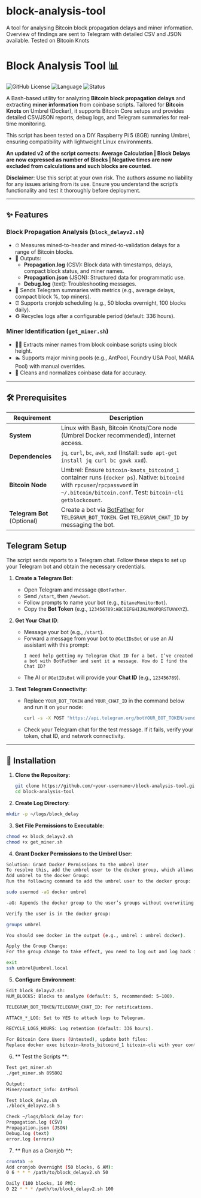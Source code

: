 # block-analysis-tool
A tool for analysing Bitcoin block propagation delays and miner information. Overview of findings are sent to Telegram with detailed CSV and JSON available. Tested on Bitcoin Knots
# Block Analysis Tool 📊

![GitHub License](https://img.shields.io/github/license/<your-username>/block-analysis-tool?color=blue)
![Language](https://img.shields.io/badge/language-Bash-green)
![Status](https://img.shields.io/badge/status-active-brightgreen)

A Bash-based utility for analyzing **Bitcoin block propagation delays** and extracting **miner information** from coinbase scripts. Tailored for **Bitcoin Knots** on Umbrel (Docker), it supports Bitcoin Core setups and provides detailed CSV/JSON reports, debug logs, and Telegram summaries for real-time monitoring.

This script has been tested on a DIY Raspberry Pi 5 (8GB) running Umbrel, ensuring compatibility with lightweight Linux environments.

**An updated v2 of the script corrects: Average Calculation | Block Delays are now expressed as number of Blocks | Negative times are now excluded from calculations and such blocks are counted.**

**Disclaimer**: Use this script at your own risk. The authors assume no liability for any issues arising from its use. Ensure you understand the script’s functionality and test it thoroughly before deployment.

---

## ✨ Features

### Block Propagation Analysis (`block_delayv2.sh`)
- ⏱ Measures mined-to-header and mined-to-validation delays for a range of Bitcoin blocks.
- 📄 Outputs:
  - **Propagation.log** (CSV): Block data with timestamps, delays, compact block status, and miner names.
  - **Propagation.json** (JSON): Structured data for programmatic use.
  - **Debug.log** (text): Troubleshooting messages.
- 📨 Sends Telegram summaries with metrics (e.g., average delays, compact block %, top miners).
- ⏰ Supports cronjob scheduling (e.g., 50 blocks overnight, 100 blocks daily).
- ♻️ Recycles logs after a configurable period (default: 336 hours).

### Miner Identification (`get_miner.sh`)
- 🕵️‍♂️ Extracts miner names from block coinbase scripts using block height.
- 🏊 Supports major mining pools (e.g., AntPool, Foundry USA Pool, MARA Pool) with manual overrides.
- 🧹 Cleans and normalizes coinbase data for accuracy.

---

## 🛠️ Prerequisites

| Requirement | Description |
|-------------|-------------|
| **System** | Linux with Bash, Bitcoin Knots/Core node (Umbrel Docker recommended), internet access. |
| **Dependencies** | `jq`, `curl`, `bc`, `awk`, `xxd` (Install: `sudo apt-get install jq curl bc gawk xxd`). |
| **Bitcoin Node** | Umbrel: Ensure `bitcoin-knots_bitcoind_1` container runs (`docker ps`). Native: `bitcoind` with `rpcuser`/`rpcpassword` in `~/.bitcoin/bitcoin.conf`. Test: `bitcoin-cli getblockcount`. |
| **Telegram Bot** (Optional) | Create a bot via [BotFather](https://t.me/BotFather) for `TELEGRAM_BOT_TOKEN`. Get `TELEGRAM_CHAT_ID` by messaging the bot. |


## Telegram Setup

The script sends reports to a Telegram chat. Follow these steps to set up your Telegram bot and obtain the necessary credentials.

1. **Create a Telegram Bot**:
   - Open Telegram and message `@BotFather`.
   - Send `/start`, then `/newbot`.
   - Follow prompts to name your bot (e.g., `BitaxeMonitorBot`).
   - Copy the **Bot Token** (e.g., `123456789:ABCDEFGHIJKLMNOPQRSTUVWXYZ`).

2. **Get Your Chat ID**:
   - Message your bot (e.g., `/start`).
   - Forward a message from your bot to `@GetIDsBot` or use an AI assistant with this prompt:
     ```
     I need help getting my Telegram Chat ID for a bot. I’ve created a bot with BotFather and sent it a message. How do I find the Chat ID?
     ```
   - The AI or `@GetIDsBot` will provide your **Chat ID** (e.g., `123456789`).

3. **Test Telegram Connectivity**:
   - Replace `YOUR_BOT_TOKEN` and `YOUR_CHAT_ID` in the command below and run it on your node:
     ```bash
     curl -s -X POST "https://api.telegram.org/botYOUR_BOT_TOKEN/sendMessage" -d chat_id="YOUR_CHAT_ID" -d text="Test from my node"
     ```
   - Check your Telegram chat for the test message. If it fails, verify your token, chat ID, and network connectivity.
---

## 🚀 Installation

1. **Clone the Repository**:
   ```bash
   git clone https://github.com/<your-username>/block-analysis-tool.git
   cd block-analysis-tool

2. **Create Log Directory**:
 ```bash
mkdir -p ~/logs/block_delay
```

3. **Set File Permissions to Executable**:
```bash
chmod +x block_delayv2.sh
chmod +x get_miner.sh
```

4. **Grant Docker Permissions to the Umbrel User**:
```bash
Solution: Grant Docker Permissions to the umbrel User
To resolve this, add the umbrel user to the docker group, which allows non-root access to the Docker daemon.
Add umbrel to the docker Group:
Run the following command to add the umbrel user to the docker group:

sudo usermod -aG docker umbrel

-aG: Appends the docker group to the user’s groups without overwriting existing memberships.

Verify the user is in the docker group:

groups umbrel

You should see docker in the output (e.g., umbrel : umbrel docker).

Apply the Group Change:
For the group change to take effect, you need to log out and log back in via SSH:

exit
ssh umbrel@umbrel.local
```

5. **Configure Environment**:
```bash
Edit block_delayv2.sh:
NUM_BLOCKS: Blocks to analyze (default: 5, recommended: 5–100).

TELEGRAM_BOT_TOKEN/TELEGRAM_CHAT_ID: For notifications.

ATTACH_*_LOG: Set to YES to attach logs to Telegram.

RECYCLE_LOGS_HOURS: Log retention (default: 336 hours).

For Bitcoin Core Users (Untested), update both files:
Replace docker exec bitcoin-knots_bitcoind_1 bitcoin-cli with your container name or bitcoin-cli.
```
6. ** Test the Scripts **:
```bash
Test get_miner.sh
./get_miner.sh 895802

Output:
Miner/contact_info: AntPool

Test block_delay.sh
./block_delayv2.sh 5

Check ~/logs/block_delay for:
Propagation.log (CSV)
Propagation.json (JSON)
Debug.log (text)
error.log (errors)
```

7. ** Run as a Cronjob **:
```bash
crontab -e
Add cronjob Overnight (50 blocks, 6 AM):
0 6 * * * /path/to/block_delayv2.sh 50

Daily (100 blocks, 10 PM):
0 22 * * * /path/to/block_delayv2.sh 100
```

